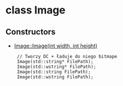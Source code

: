 # class Image

## Constructors

 - [Image::Image(int width, int height)](./class_Image_Image(int,%20int).md)

		// Tworzy DC + ładuje do niego bitmape
		Image(std::string* FilePath);
		Image(std::wstring* FilePath);
		Image(std::string FilePath);
		Image(std::wstring FilePath);